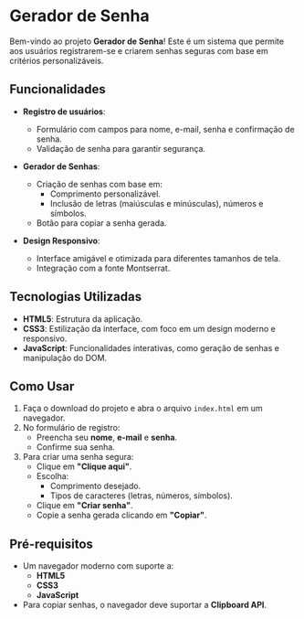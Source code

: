 # Gerador de Senha

Bem-vindo ao projeto **Gerador de Senha**! Este é um sistema que permite aos usuários registrarem-se e criarem senhas seguras com base em critérios personalizáveis.

## Funcionalidades

- **Registro de usuários**:
  - Formulário com campos para nome, e-mail, senha e confirmação de senha.
  - Validação de senha para garantir segurança.

- **Gerador de Senhas**:
  - Criação de senhas com base em:
    - Comprimento personalizável.
    - Inclusão de letras (maiúsculas e minúsculas), números e símbolos.
  - Botão para copiar a senha gerada.

- **Design Responsivo**:
  - Interface amigável e otimizada para diferentes tamanhos de tela.
  - Integração com a fonte Montserrat.

## Tecnologias Utilizadas

- **HTML5**: Estrutura da aplicação.
- **CSS3**: Estilização da interface, com foco em um design moderno e responsivo.
- **JavaScript**: Funcionalidades interativas, como geração de senhas e manipulação do DOM.

## Como Usar

1. Faça o download do projeto e abra o arquivo `index.html` em um navegador.
2. No formulário de registro:
   - Preencha seu **nome**, **e-mail** e **senha**.
   - Confirme sua senha.
3. Para criar uma senha segura:
   - Clique em **"Clique aqui"**.
   - Escolha:
     - Comprimento desejado.
     - Tipos de caracteres (letras, números, símbolos).
   - Clique em **"Criar senha"**.
   - Copie a senha gerada clicando em **"Copiar"**.

## Pré-requisitos

- Um navegador moderno com suporte a:
  - **HTML5**
  - **CSS3**
  - **JavaScript**
- Para copiar senhas, o navegador deve suportar a **Clipboard API**.



